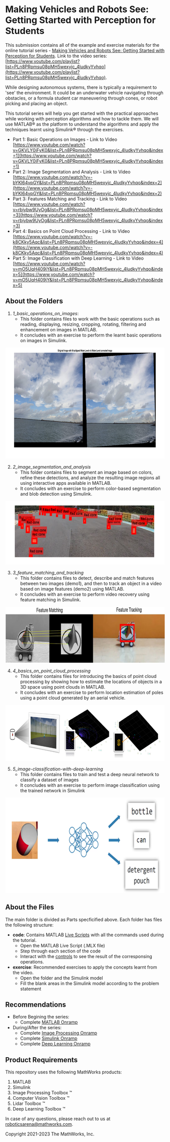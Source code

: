 # Making Vehicles and Robots See: Getting Started with Perception for Students

This submission contains all of the example and exercise materials for the online tutorial series - [Making Vehicles and Robots See: Getting Started with Perception for Students](https://www.mathworks.com/videos/series/making-vehicles-and-robots-see-getting-started-with-perception-for-students.html). 
Link to the video series: [https://www.youtube.com/playlist?list=PLn8PRpmsu08pMH5wexyjc_4ludkyYvhqo](https://www.youtube.com/playlist?list=PLn8PRpmsu08pMH5wexyjc_4ludkyYvhqo).

While designing autonomous systems, there is typically a requirement to 'see' the environment. It could be an underwater vehicle navigating through obstacles, or a formula student car maneuvering through cones, or robot picking and placing an object. 

This tutorial series will help you get started with the practical approaches while working with perception algorithms and how to tackle them. We will use MATLAB&reg; as the platform to understand the algorithms and apply the techniques learnt using Simulink&reg; through the exercises. 

- Part 1: Basic Operations on Images - Link to Video [https://www.youtube.com/watch?v=GKVLY0iFyK0&list=PLn8PRpmsu08pMH5wexyjc_4ludkyYvhqo&index=1](https://www.youtube.com/watch?v=GKVLY0iFyK0&list=PLn8PRpmsu08pMH5wexyjc_4ludkyYvhqo&index=1)
- Part 2: Image Segmentation and Analysis - Link to Video [https://www.youtube.com/watch?v=-bYKl64vpGY&list=PLn8PRpmsu08pMH5wexyjc_4ludkyYvhqo&index=2](https://www.youtube.com/watch?v=-bYKl64vpGY&list=PLn8PRpmsu08pMH5wexyjc_4ludkyYvhqo&index=2)
- Part 3: Features Matching and Tracking - Link to Video [https://www.youtube.com/watch?v=rbjybw9UyOg&list=PLn8PRpmsu08pMH5wexyjc_4ludkyYvhqo&index=3](https://www.youtube.com/watch?v=rbjybw9UyOg&list=PLn8PRpmsu08pMH5wexyjc_4ludkyYvhqo&index=3)
- Part 4: Basics on Point Cloud Processing - Link to Video [https://www.youtube.com/watch?v=-k8CKky5Aqc&list=PLn8PRpmsu08pMH5wexyjc_4ludkyYvhqo&index=4](https://www.youtube.com/watch?v=-k8CKky5Aqc&list=PLn8PRpmsu08pMH5wexyjc_4ludkyYvhqo&index=4)
- Part 5: Image Classification with Deep Learning - Link to Video [https://www.youtube.com/watch?v=mO5UqH409jY&list=PLn8PRpmsu08pMH5wexyjc_4ludkyYvhqo&index=5](https://www.youtube.com/watch?v=mO5UqH409jY&list=PLn8PRpmsu08pMH5wexyjc_4ludkyYvhqo&index=5)

## About the Folders ##
1. *1_basic_operations_on_images*: 
	- This folder contains files to work with the basic operations such as reading, displaying, resizing, cropping, rotating, filtering and enhancement on images in MATLAB. 
	- It concludes with an exercise to perform the learnt basic operations on images in Simulink.
<img src="resources/imageOperations.png" width="800" height="350" title="Image Rotation to allign water level"> 

2. *2_image_segmentation_and_analysis*
    - This folder contains files to segment an image based on colors, refine these detections, and analyze the resulting image regions all using interactive apps available in MATLAB. 
    - It concludes with an exercise to perform color-based segmentation and blob detection using Simulink.
<img src="resources/segmentation.PNG" width="700" height="200" title="Image segmentation, analysis and labeling"> 

3. *3_feature_matching_and_tracking*
    - This folder contains files to detect, describe and match features between two images (demo1), and then to track an object in a video based on image features (demo2) using MATLAB. 
    - It concludes with an exercise to perform video recovery using feature matching in Simulink.
<img src="resources/imageFeatures.png" width="800" height="176" title="Feature Matching and Tracking"> 

4. *4_basics_on_point_cloud_processing*
    - This folder contains files for introducing the basics of point cloud processing by showing how to estimate the locations of objects in a 3D space using point clouds in MATLAB. 
    - It concludes with an exercise to perform location estimation of poles using a point cloud generated by an aerial vehicle.
<img src="resources/pointCloudProcessing.PNG" width="800" height="176" title="Basics on Point Cloud Processing"> 

5. *5_image-classification-with-deep-learning*
    - This folder contains files to train and test a deep neural network to classify a dataset of images
    - It concludes with an exercise to perform image classification using the trained network in Simulink 
<img src="resources/imageClassification.png" width="800" height="300" title="Image Classification with Deep Learning"> 

## About the Files ##

The main folder is divided as Parts specficified above. Each folder has files the following structure:
- **code**: Contains MATLAB [Live Scripts](https://www.mathworks.com/help/matlab/matlab_prog/what-is-a-live-script-or-function.html) with all the commands used during the tutorial. 
	- Open the MATLAB Live Script (.MLX file) 
	- Step through each section of the code
	- Interact with the [controls](https://www.mathworks.com/help/matlab/matlab_prog/add-interactive-controls-to-a-live-script.html) to see the result of the corresponsing operations. 
- **exercise**: Recommended exercises to apply the concepts learnt from the video.
	- Open the folder and the Simulink model
	- Fill the blank areas in the Simulink model according to the problem statement

## Recommendations ##
- Before Begining the series:
	- Complete [MATLAB Onramp](https://matlabacademy.mathworks.com/details/matlab-onramp/gettingstarted)
- During/After the series:
	- Complete [Image Processing Onramp](https://matlabacademy.mathworks.com/details/image-processing-onramp/imageprocessing)
	-  Complete [Simulink Onramp](https://matlabacademy.mathworks.com/details/simulink-onramp/simulink)
 	- Complete [Deep Learning Onramp](https://matlabacademy.mathworks.com/details/deep-learning-onramp/deeplearning)

## Product Requirements ##

This repository uses the following MathWorks products:

1. MATLAB
2. Simulink
3. Image Processing Toolbox &trade;
4. Computer Vision Toolbox &trade;
5. Lidar Toolbox &trade;
6. Deep Learning Toolbox &trade;

In case of any questions, please reach out to us at roboticsarena@mathworks.com.

Copyright 2021-2023 The MathWorks, Inc.

